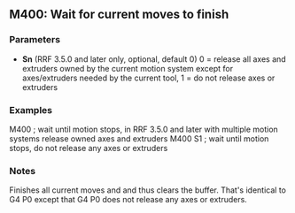 ## M400: Wait for current moves to finish

### Parameters

- **Sn** (RRF 3.5.0 and later only, optional, default 0) 0 = release all axes and extruders owned by the current motion system except for axes/extruders needed by the current tool, 1 = do not release axes or extruders

### Examples

M400 ; wait until motion stops, in RRF 3.5.0 and later with multiple motion systems release owned axes and extruders M400 S1 ; wait until motion stops, do not release any axes or extruders

### Notes

Finishes all current moves and and thus clears the buffer. That's identical to G4 P0 except that G4 P0 does not release any axes or extruders.

